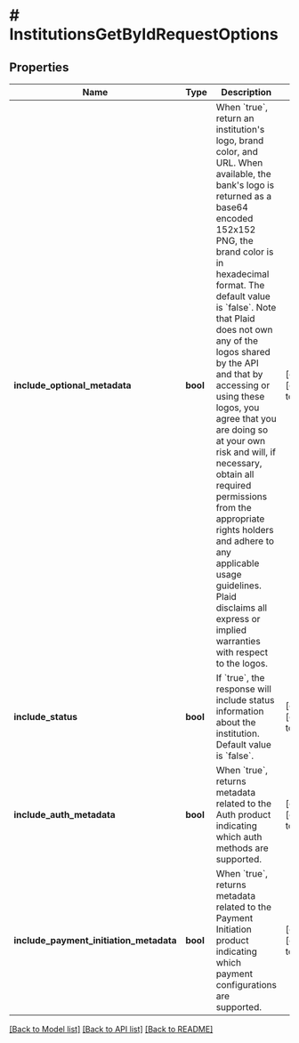 # # InstitutionsGetByIdRequestOptions

## Properties

Name | Type | Description | Notes
------------ | ------------- | ------------- | -------------
**include_optional_metadata** | **bool** | When &#x60;true&#x60;, return an institution&#39;s logo, brand color, and URL. When available, the bank&#39;s logo is returned as a base64 encoded 152x152 PNG, the brand color is in hexadecimal format. The default value is &#x60;false&#x60;.  Note that Plaid does not own any of the logos shared by the API and that by accessing or using these logos, you agree that you are doing so at your own risk and will, if necessary, obtain all required permissions from the appropriate rights holders and adhere to any applicable usage guidelines. Plaid disclaims all express or implied warranties with respect to the logos. | [optional] [default to false]
**include_status** | **bool** | If &#x60;true&#x60;, the response will include status information about the institution. Default value is &#x60;false&#x60;. | [optional] [default to false]
**include_auth_metadata** | **bool** | When &#x60;true&#x60;, returns metadata related to the Auth product indicating which auth methods are supported. | [optional] [default to false]
**include_payment_initiation_metadata** | **bool** | When &#x60;true&#x60;, returns metadata related to the Payment Initiation product indicating which payment configurations are supported. | [optional] [default to false]

[[Back to Model list]](../../README.md#models) [[Back to API list]](../../README.md#endpoints) [[Back to README]](../../README.md)

